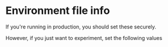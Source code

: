 # Environment file info

If you're running in production, you should set these securely.

However, if you just want to experiment, set the following values